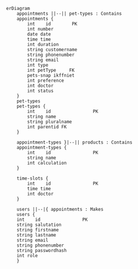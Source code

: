 ﻿```mermaid
erDiagram
    appointments ||--|| pet-types : Contains
    appointments {
        int    id        PK
        int number
        date date
        time time
        int duration
        string customername
        string phonenumber
        string email
        int type
        int petType     FK
        pets-snap ikffniet
        int preference 
        int doctor
        int status
    }    
    pet-types
    pet-types {
        int    id                PK
        string name           
        string pluralname 
        int parentid FK
    } 

    appointment-types }|--|| products : Contains
    appointment-types {
        int    id                PK
        string name
        int calculation 
    } 

    time-slots {
        int    id                PK
        time time
        int doctor    
    }

    users ||--|{ appointments : Makes
    users {
    int    id                PK
    string salutation
    string firstname
    string lastname
    string email
    string phonenumber
    string passwordhash
    int role
    }
```
